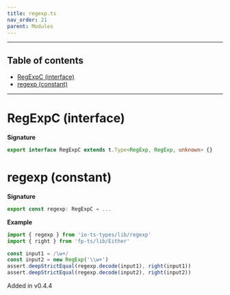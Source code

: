```yaml
---
title: regexp.ts
nav_order: 21
parent: Modules
---
```


---

<h2 class="text-delta">Table of contents</h2>

- [RegExpC (interface)](#regexpc-interface)
- [regexp (constant)](#regexp-constant)

---

# RegExpC (interface)

**Signature**

```ts
export interface RegExpC extends t.Type<RegExp, RegExp, unknown> {}
```

# regexp (constant)

**Signature**

```ts
export const regexp: RegExpC = ...
```

**Example**

```ts
import { regexp } from 'io-ts-types/lib/regexp'
import { right } from 'fp-ts/lib/Either'

const input1 = /\w+/
const input2 = new RegExp('\\w+')
assert.deepStrictEqual(regexp.decode(input1), right(input1))
assert.deepStrictEqual(regexp.decode(input2), right(input2))
```

Added in v0.4.4
